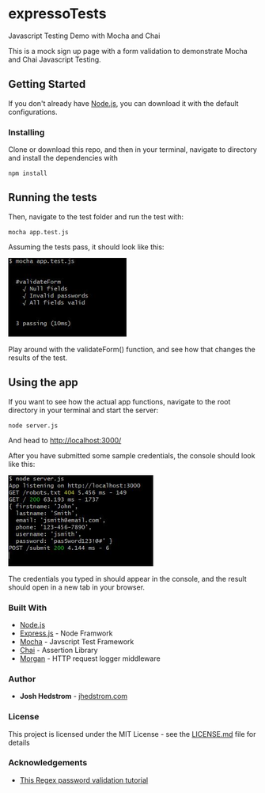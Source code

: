 # expressoTests
Javascript Testing Demo with Mocha and Chai

This is a mock sign up page with a form validation to demonstrate Mocha and Chai Javascript Testing. 

## Getting Started
If you don't already have [Node.js](https://nodejs.org/en/), you can download it with the default configurations.

### Installing

Clone or download this repo, and then in your terminal, navigate to directory and install the dependencies with

```
npm install
```

## Running the tests

Then, navigate to the test folder and run the test with: 

```
mocha app.test.js
```

Assuming the tests pass, it should look like this:

![Screenshot](./screenshot1.JPG)

Play around with the validateForm() function, and see how that changes the results of the test.


## Using the app

If you want to see how the actual app functions, navigate to the root directory in your terminal and start the server:

```
node server.js
```

And head to [http://localhost:3000/](http://localhost:3000/)

After you have submitted some sample credentials, the console should look like this:

![Screenshot](./screenshot2.JPG)

The credentials you typed in should appear in the console, and the result should open in a new tab in your browser.


### Built With

* [Node.js](http://www.dropwizard.io/1.0.2/docs/)
* [Express.js](https://expressjs.com/) - Node Framwork
* [Mocha](https://mochajs.org/) - Javscript Test Framework
* [Chai](http://www.chaijs.com/) - Assertion Library
* [Morgan](https://www.npmjs.com/package/morgan) - HTTP request logger middleware

### Author

* **Josh Hedstrom** - [jhedstrom.com](https://www.jhedstrom.com)

### License

This project is licensed under the MIT License - see the [LICENSE.md](LICENSE.md) file for details

### Acknowledgements

* [This Regex password validation tutorial](https://dzone.com/articles/use-regex-test-password)

